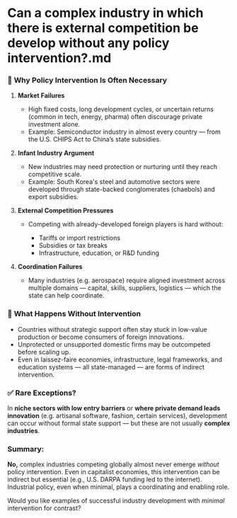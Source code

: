 # Can a complex industry in which there is external competition be develop without any policy intervention?.md


### 🔧 **Why Policy Intervention Is Often Necessary**

1. **Market Failures**

   * High fixed costs, long development cycles, or uncertain returns (common in tech, energy, pharma) often discourage private investment alone.
   * Example: Semiconductor industry in almost every country — from the U.S. CHIPS Act to China’s state subsidies.

2. **Infant Industry Argument**

   * New industries may need protection or nurturing until they reach competitive scale.
   * Example: South Korea's steel and automotive sectors were developed through state-backed conglomerates (chaebols) and export subsidies.

3. **External Competition Pressures**

   * Competing with already-developed foreign players is hard without:

     * Tariffs or import restrictions
     * Subsidies or tax breaks
     * Infrastructure, education, or R\&D funding

4. **Coordination Failures**

   * Many industries (e.g. aerospace) require aligned investment across multiple domains — capital, skills, suppliers, logistics — which the state can help coordinate.


### 🚫 **What Happens Without Intervention**

* Countries without strategic support often stay stuck in low-value production or become consumers of foreign innovations.
* Unprotected or unsupported domestic firms may be outcompeted before scaling up.
* Even in laissez-faire economies, infrastructure, legal frameworks, and education systems — all state-managed — are forms of indirect intervention.


### ✅ **Rare Exceptions?**

In **niche sectors with low entry barriers** or **where private demand leads innovation** (e.g. artisanal software, fashion, certain services), development can occur without formal state support — but these are not usually **complex industries**.


### Summary:

**No,** complex industries competing globally almost never emerge *without* policy intervention. Even in capitalist economies, this intervention can be indirect but essential (e.g., U.S. DARPA funding led to the internet). Industrial policy, even when minimal, plays a coordinating and enabling role.

Would you like examples of successful industry development with *minimal* intervention for contrast?
